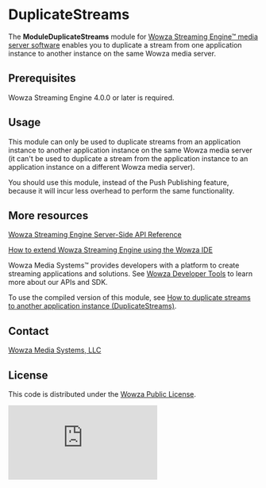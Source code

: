 # DuplicateStreams
The **ModuleDuplicateStreams** module for [Wowza Streaming Engine™ media server software](https://www.wowza.com/products/streaming-engine) enables you to duplicate a stream from one application instance to another instance on the same Wowza media server.

## Prerequisites
Wowza Streaming Engine 4.0.0 or later is required.

## Usage
This module can only be used to duplicate streams from an application instance to another application instance on the same Wowza media server (it can't be used to duplicate a stream from the application instance to an application instance on a different Wowza media server).

You should use this module, instead of the Push Publishing feature, because it will incur less overhead to perform the same functionality.

## More resources
[Wowza Streaming Engine Server-Side API Reference](https://www.wowza.com/resources/WowzaStreamingEngine_ServerSideAPI.pdf)

[How to extend Wowza Streaming Engine using the Wowza IDE](https://www.wowza.com/forums/content.php?759-How-to-extend-Wowza-Streaming-Engine-using-the-Wowza-IDE)

Wowza Media Systems™ provides developers with a platform to create streaming applications and solutions. See [Wowza Developer Tools](https://www.wowza.com/resources/developers) to learn more about our APIs and SDK.

To use the compiled version of this module, see [How to duplicate streams to another application instance (DuplicateStreams)](https://www.wowza.com/forums/content.php?613-How-to-duplicate-streams-to-another-application-instance-%28ModuleDuplicateStreams%29).

## Contact
[Wowza Media Systems, LLC](https://www.wowza.com/contact)

## License
This code is distributed under the [Wowza Public License](https://github.com/WowzaMediaSystems/wse-plugin-duplicatestreams/blob/master/LICENSE.txt).

![alt tag](http://wowzalogs.com/stats/githubimage.php?plugin=wse-plugin-duplicatestreams)
